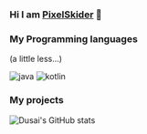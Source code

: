 ### Hi I am [PixelSkider](https://pixelskider.github.io/) 👋


### My Programming languages


(a little less...)

![java](https://img.shields.io/badge/-Java-black?style=flat-square&logo=OpenJDK&logoColor=white)
![kotlin](https://img.shields.io/badge/-Kotlin-black?style=flat-square&logo=kotlin&logoColor=white)

### My projects

![Dusai's GitHub stats](https://github-readme-stats.vercel.app/api?username=pixelskider&show_icons=true)
